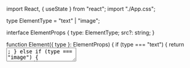 import React, { useState } from "react";
import "./App.css";

type ElementType = "text" | "image";

interface ElementProps {
  type: ElementType;
  src?: string;
}

function Element({ type }: ElementProps) {
  if (type === "text") {
    return <textarea rows={4} cols={50} />;
  } else if (type === "image") {
    return <div className="image-dummy">Drag image here or click to upload</div>;
  } else {
    return null;
  }
}

function Workspace() {
  const [elements, setElements] = useState<ElementProps[]>([]);

  function handleDrop(event: React.DragEvent<HTMLDivElement>) {
    event.preventDefault();
    const type = event.dataTransfer.getData("text/plain") as ElementType;
    setElements((prevElements) => [...prevElements, { type }]);
  }

  function handleFileChange(event: React.ChangeEvent<HTMLInputElement>) {
    const file = event.target.files?.[0];
    if (file) {
      const reader = new FileReader();
      reader.readAsDataURL(file);
      reader.onload = () => {
        const src = reader.result as string;
        setElements((prevElements) => [...prevElements, { type: "image", src }]);
      };
    }
  }

  return (
    <div className="workspace" onDrop={handleDrop} onDragOver={(event) => event.preventDefault()}>
      {elements.map((element, index) => (
        <div key={index} className={`element ${element.type}`}>
          <Element {...element} />
          {element.type === "image" && element.src && (
            <img src={element.src} alt="user uploaded" className="image" />
          )}
        </div>
      ))}
      <input type="file" accept="image/*" onChange={handleFileChange} style={{ display: "none" }} />
    </div>
  );
}

function Sidebar() {
  function handleDragStart(event: React.DragEvent<HTMLDivElement>, type: ElementType) {
    event.dataTransfer.setData("text/plain", type);
  }

  return (
    <div className="sidebar">
      <div className="element" draggable onDragStart={(event) => handleDragStart(event, "text")}>
        Text
      </div>
      <div className="element" draggable onDragStart={(event) => handleDragStart(event, "image")}>
        Image
      </div>
    </div>
  );
}

function App() {
  return (
    <div className="app">
      <Sidebar />
      <Workspace />
    </div>
  );
}

export default App;
